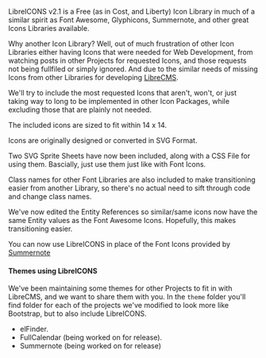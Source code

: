 LibreICONS v2.1 is a Free (as in Cost, and Liberty) Icon Library in much of a similar spirit as Font Awesome, Glyphicons, Summernote, and other great Icons Libraries available.

Why another Icon Library? Well, out of much frustration of other Icon Libraries either having Icons that were needed for Web Development, from watching posts in other Projects for requested Icons, and those requests not being fullfiled or simply ignored. And due to the similar needs of missing Icons from other Libraries for developing [LibreCMS](https://github.com/StudioJunkyard/LibreCMS).

We'll try to include the most requested Icons that aren't, won't, or just taking way to long to be implemented in other Icon Packages, while excluding those that are plainly not needed.

The included icons are sized to fit within 14 x 14.

Icons are originally designed or converted in SVG Format.

Two SVG Sprite Sheets have now been included, along with a CSS File for using them. Bascially, just use them just like with Font Icons.

Class names for other Font Libraries are also included to make transitioning easier from another Library, so there's no actual need to sift through code and change class names.

We've now edited the Entity References so similar/same icons now have the same Entity values as the Font Awesome Icons. Hopefully, this makes transitioning easier.

You can now use LibreICONS in place of the Font Icons provided by [Summernote](https://github.com/summernote/summernote)

#### Themes using LibreICONS
We've been maintaining some themes for other Projects to fit in with LibreCMS, and we want to share them with you. In the `theme` folder you'll find folder for each of the projects we've modified to look more like Bootstrap, but to also include LibreICONS.
- elFinder.
- FullCalendar (being worked on for release).
- Summernote (being worked on for release)

